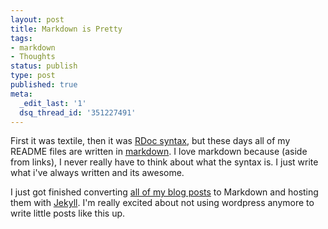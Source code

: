 ```yaml
---
layout: post
title: Markdown is Pretty
tags:
- markdown
- Thoughts
status: publish
type: post
published: true
meta:
  _edit_last: '1'
  dsq_thread_id: '351227491'
---
```

First it was textile, then it was <a href="http://rdoc.sourceforge.net/doc/index.html">RDoc syntax</a>, but these days all of my README files are written in <a href="http://daringfireball.net/projects/markdown/">markdown</a>. I love markdown because (aside from links), I never really have to think about what the syntax is. I just write what i've always written and its awesome.

I just got finished converting <a href="/">all of my blog posts</a> to Markdown and hosting them with <a href="https://github.com/mojombo/jekyll">Jekyll</a>. I'm really excited about not using wordpress anymore to write little posts like this up.
